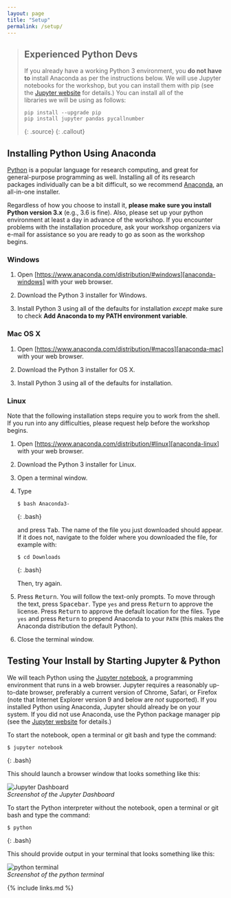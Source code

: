```yaml
---
layout: page
title: "Setup"
permalink: /setup/
---
```


> ## Experienced Python Devs
>
> If you already have a working Python 3 environment, you **do not have to** install
> Anaconda as per the instructions below. We will use Jupyter notebooks for the
> workshop, but you can install them with pip (see the
> [Jupyter website][jupyter-install] for details.) You can install all of the  
> libraries we will be using as follows:
> ~~~
> pip install --upgrade pip
> pip install jupyter pandas pycallnumber
> ~~~
> {: .source}
{: .callout}

## Installing Python Using Anaconda

[Python][python] is a popular language for research computing, and great for general-purpose programming as well. Installing all of its research packages individually can be a bit difficult, so we recommend [Anaconda][anaconda], an all-in-one installer.

Regardless of how you choose to install it, **please make sure you install Python version 3.x** (e.g., 3.6 is fine). Also, please set up your python environment at
least a day in advance of the workshop.  If you encounter problems with the
installation procedure, ask your workshop organizers via e-mail for assistance so
you are ready to go as soon as the workshop begins.

### Windows

1. Open [https://www.anaconda.com/distribution/#windows][anaconda-windows]
   with your web browser.

2. Download the Python 3 installer for Windows.

3. Install Python 3 using all of the defaults for installation _except_ make sure to check
**Add Anaconda to my PATH environment variable**.

### Mac OS X

1. Open [https://www.anaconda.com/distribution/#macos][anaconda-mac]
   with your web browser.

2. Download the Python 3 installer for OS X.

3. Install Python 3 using all of the defaults for installation.

### Linux

Note that the following installation steps require you to work from the shell.
If you run into any difficulties, please request help before the workshop begins.

1.  Open [https://www.anaconda.com/distribution/#linux][anaconda-linux] with your web browser.

2.  Download the Python 3 installer for Linux.

3.  Open a terminal window.

4.  Type

    ~~~
    $ bash Anaconda3-
    ~~~
    {: .bash}

    and press <kbd>Tab</kbd>. The name of the file you just downloaded should appear. If it does not, navigate to the folder where you downloaded the file, for example with:

    ~~~
    $ cd Downloads
    ~~~
    {: .bash}

    Then, try again.

5.  Press <kbd>Return</kbd>. You will follow the text-only prompts. To move through the text, press <kbd>Spacebar</kbd>. Type `yes` and press <kbd>Return</kbd> to approve the license. Press <kbd>Return</kbd> to approve the default location for the files. Type `yes` and press <kbd>Return</kbd> to prepend Anaconda to your `PATH` (this makes the Anaconda distribution the default Python).

6.  Close the terminal window.

<!-- FIXME: uncomment when the data is available
## Getting the Data

The data we will be using is sample library data.
To obtain it, download and unzip the file
[library-data.zip][data-zip].
In order to follow the presented material, you should launch a Jupyter
notebook in the "data" directory (see [Starting Python](#Starting-Python)).
-->

## Testing Your Install by Starting Jupyter & Python

We will teach Python using the [Jupyter notebook][jupyter], a
programming environment that runs in a web browser. Jupyter requires a reasonably
up-to-date browser, preferably a current version of Chrome, Safari, or Firefox
(note that Internet Explorer version 9 and below are *not* supported). If you
installed Python using Anaconda, Jupyter should already be on your system. If
you did not use Anaconda, use the Python package manager pip
(see the [Jupyter website][jupyter-install] for details.)

To start the notebook, open a terminal or git bash and type the command:

~~~
$ jupyter notebook
~~~
{: .bash}

This should launch a browser window that looks something like this:

![Jupyter Dashboard](../fig/00_jupyter.png)  
*Screenshot of the Jupyter Dashboard*

To start the Python interpreter without the notebook, open a terminal
or git bash and type the command:

~~~
$ python
~~~
{: .bash}

This should provide output in your terminal that looks something like this:

![python terminal](../fig/00_python.png)  
*Screenshot of the python terminal*

[anaconda]: https://www.anaconda.com
[anaconda-mac]: https://www.anaconda.com/distribution/#macos
[anaconda-linux]: https://www.anaconda.com/distribution/#linux
[anaconda-windows]: https://www.anaconda.com/distribution/#windows
[data-zip]: {{site.github.repository_url}}/blob/gh-pages/files/library-data.zip]?raw=true
[jupyter]: http://jupyter.org/
[jupyter-install]: http://jupyter.readthedocs.io/en/latest/install.html#id4
[python]: https://python.org

{% include links.md %}
